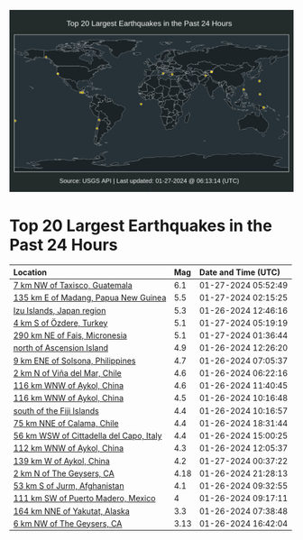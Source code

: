 ![Map](./map.png)

# Top 20 Largest Earthquakes in the Past 24 Hours

| Location | Mag | Date and Time (UTC) |
|:---|:---|:---|
| [7 km NW of Taxisco, Guatemala](https://earthquake.usgs.gov/earthquakes/eventpage/us7000luai) | 6.1 | 01-27-2024 05:52:49 |
| [135 km E of Madang, Papua New Guinea](https://earthquake.usgs.gov/earthquakes/eventpage/us7000lu9q) | 5.5 | 01-27-2024 02:15:25 |
| [Izu Islands, Japan region](https://earthquake.usgs.gov/earthquakes/eventpage/us7000lu1f) | 5.3 | 01-26-2024 12:46:16 |
| [4 km S of Özdere, Turkey](https://earthquake.usgs.gov/earthquakes/eventpage/us7000luac) | 5.1 | 01-27-2024 05:19:19 |
| [290 km NE of Fais, Micronesia](https://earthquake.usgs.gov/earthquakes/eventpage/us7000lu98) | 5.1 | 01-27-2024 01:36:44 |
| [north of Ascension Island](https://earthquake.usgs.gov/earthquakes/eventpage/us7000lu1c) | 4.9 | 01-26-2024 12:26:20 |
| [9 km ENE of Solsona, Philippines](https://earthquake.usgs.gov/earthquakes/eventpage/us7000ltx0) | 4.7 | 01-26-2024 07:05:37 |
| [2 km N of Viña del Mar, Chile](https://earthquake.usgs.gov/earthquakes/eventpage/us7000ltwn) | 4.6 | 01-26-2024 06:22:16 |
| [116 km WNW of Aykol, China](https://earthquake.usgs.gov/earthquakes/eventpage/us7000lu0c) | 4.6 | 01-26-2024 11:40:45 |
| [116 km WNW of Aykol, China](https://earthquake.usgs.gov/earthquakes/eventpage/us7000ltxx) | 4.5 | 01-26-2024 10:16:48 |
| [south of the Fiji Islands](https://earthquake.usgs.gov/earthquakes/eventpage/us7000ltxy) | 4.4 | 01-26-2024 10:16:57 |
| [75 km NNE of Calama, Chile](https://earthquake.usgs.gov/earthquakes/eventpage/us7000lu6j) | 4.4 | 01-26-2024 18:31:44 |
| [56 km WSW of Cittadella del Capo, Italy](https://earthquake.usgs.gov/earthquakes/eventpage/us7000lu20) | 4.4 | 01-26-2024 15:00:25 |
| [112 km WNW of Aykol, China](https://earthquake.usgs.gov/earthquakes/eventpage/us7000lu0i) | 4.3 | 01-26-2024 12:05:37 |
| [139 km W of Aykol, China](https://earthquake.usgs.gov/earthquakes/eventpage/us7000lu8z) | 4.2 | 01-27-2024 00:37:22 |
| [2 km N of The Geysers, CA](https://earthquake.usgs.gov/earthquakes/eventpage/nc73994586) | 4.18 | 01-26-2024 21:28:13 |
| [53 km S of Jurm, Afghanistan](https://earthquake.usgs.gov/earthquakes/eventpage/us7000ltxt) | 4.1 | 01-26-2024 09:32:55 |
| [111 km SW of Puerto Madero, Mexico](https://earthquake.usgs.gov/earthquakes/eventpage/us7000ltxk) | 4 | 01-26-2024 09:17:11 |
| [164 km NNE of Yakutat, Alaska](https://earthquake.usgs.gov/earthquakes/eventpage/us7000ltx5) | 3.3 | 01-26-2024 07:38:48 |
| [6 km NW of The Geysers, CA](https://earthquake.usgs.gov/earthquakes/eventpage/nc73994341) | 3.13 | 01-26-2024 16:42:04 |
